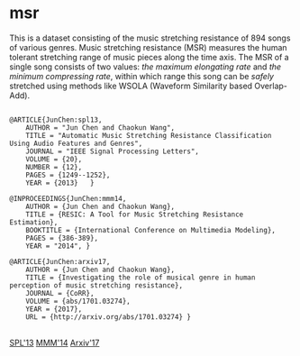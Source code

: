 # msr

This is a dataset consisting of the music stretching resistance of 894 songs of various genres.
Music stretching resistance (MSR) measures the human tolerant stretching range of music pieces along the time axis.
The MSR of a single song consists of two values: *the maximum elongating rate* and *the minimum compressing rate*, 
within which range this song can be *safely* stretched using methods like WSOLA (Waveform Similarity based Overlap-Add).

<pre>
<code>
@ARTICLE{JunChen:spl13,
	AUTHOR = "Jun Chen and Chaokun Wang",
	TITLE = "Automatic Music Stretching Resistance Classification Using Audio Features and Genres",
	JOURNAL = "IEEE Signal Processing Letters",
	VOLUME = {20},
	NUMBER = {12},
	PAGES = {1249--1252},
	YEAR = {2013}	}

@INPROCEEDINGS{JunChen:mmm14, 
	AUTHOR = {Jun Chen and Chaokun Wang}, 
	TITLE = {RESIC: A Tool for Music Stretching Resistance Estimation}, 
	BOOKTITLE = {International Conference on Multimedia Modeling}, 
	PAGES = {386-389}, 
	YEAR = "2014", }

@ARTICLE{JunChen:arxiv17,
	AUTHOR = {Jun Chen and Chaokun Wang},
	TITLE = {Investigating the role of musical genre in human perception of music stretching resistance},
	JOURNAL = {CoRR},
	VOLUME = {abs/1701.03274},
	YEAR = {2017},
	URL = {http://arxiv.org/abs/1701.03274} }
</code>
</pre>

[SPL'13](http://ieeexplore.ieee.org/document/6636057/?arnumber=6636057)
[MMM'14](https://link.springer.com/chapter/10.1007/978-3-319-04117-9_42)
[Arxiv'17](https://arxiv.org/abs/1701.03274)
